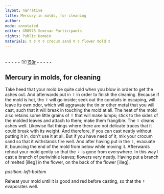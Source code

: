 ```yaml
---
layout: narrative
title: Mercury in molds, for cleaning
author:
mode: annotated
editor: GR8975 Seminar Participants
rights: Public Domain
materials: ☿ ☿ ☿ ☿ crocum sand ☿ ☿ flower mold ☿
---
```


 <br/>- - - - - <a href="http://gallica.bnf.fr/ark:/12148/btv1b10500001g/f321.item.zoom"><img src="../assets/photo-icon.png" alt="folio image: " style="display:inline-block; margin-bottom:-3px;"/>158r</a> - - - - - <br/> 
## Mercury in molds, for cleaning

 
Take heed that your mold be quite cold when you blow in order to get the ashes out. And afterwards put in ☿ in order to finish the cleaning. Because if the mold is hot, the ☿ will go inside; seek out the conduits in escaping, will leave its own odor, which will aggravate the tin or other metal that you will cast, such that it will break in touching the mold at all. The heat of the mold also retains some little grains of ☿ that will make lumps; stick to the sides of the molded leaves and attach to them; make them frangible. The ☿ cleans ashes well. Likewise flat things where there are not delicate traces that it could break with its weight. And therefore, if you can cast neatly without putting it in, don't use it at all. But if you have need of it, mix your crocum sand so that it withstands fire well. And after having put in the ☿, evacuate it, bouncing the end of the mold from below while moving it. Afterwards reheat your mold gently so that the ☿ is gone from everywhere. In this way I cast a branch of periwinkle leaves; flowers very neatly. Having put a branch of melted [illeg] in the flower, on the back of the flower [illeg].
 
*position: left-bottom*

Reheat your mold until it is good and red before casting, so that the ☿ evaporates well.
 